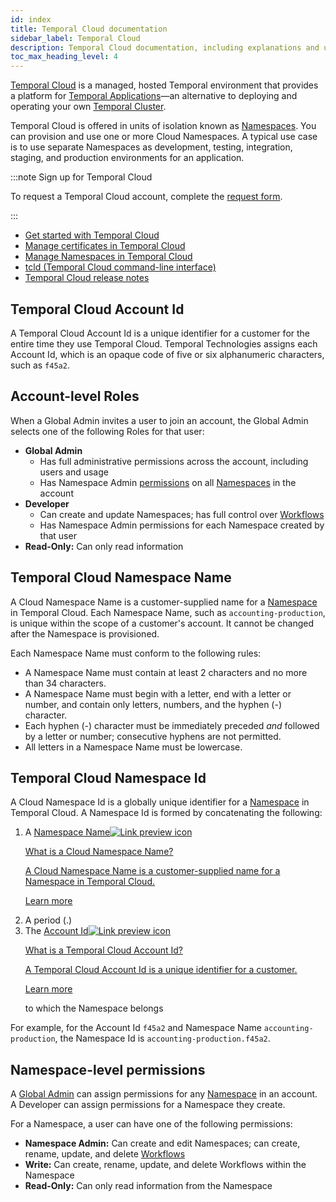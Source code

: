 ```yaml
---
id: index
title: Temporal Cloud documentation
sidebar_label: Temporal Cloud
description: Temporal Cloud documentation, including explanations and usage.
toc_max_heading_level: 4
---
```


<!-- THIS FILE IS GENERATED. DO NOT EDIT THIS FILE DIRECTLY -->

[Temporal Cloud](https://temporal.io/cloud) is a managed, hosted Temporal environment that provides a platform for [Temporal Applications](/temporal/#temporal-application)—an alternative to deploying and operating your own [Temporal Cluster](/clusters).

Temporal Cloud is offered in units of isolation known as [Namespaces](/namespaces). You can provision and use one or more Cloud Namespaces. A typical use case is to use separate Namespaces as development, testing, integration, staging, and production environments for an application.

:::note Sign up for Temporal Cloud

To request a Temporal Cloud account, complete the [request form](https://pages.temporal.io/cloud-request-access).

:::

- [Get started with Temporal Cloud](/cloud/how-to-get-started-with-temporal-cloud)
- [Manage certificates in Temporal Cloud](/cloud/how-to-manage-certificates-in-temporal-cloud)
- [Manage Namespaces in Temporal Cloud](/cloud/how-to-manage-namespaces-in-temporal-cloud)
- [tcld (Temporal Cloud command-line interface)](/cloud/tcld)
- [Temporal Cloud release notes](/cloud/release-notes)

## Temporal Cloud Account Id

A Temporal Cloud Account Id is a unique identifier for a customer for the entire time they use Temporal Cloud.
Temporal Technologies assigns each Account Id, which is an opaque code of five or six alphanumeric characters, such as `f45a2`.

## Account-level Roles

When a Global Admin invites a user to join an account, the Global Admin selects one of the following Roles for that user:

- **Global Admin**
  - Has full administrative permissions across the account, including users and usage
  - Has Namespace Admin [permissions](/cloud/#namespace-level-permissions) on all [Namespaces](/namespaces) in the account
- **Developer**
  - Can create and update Namespaces; has full control over [Workflows](/workflows)
  - Has Namespace Admin permissions for each Namespace created by that user
- **Read-Only:** Can only read information

## Temporal Cloud Namespace Name

A Cloud Namespace Name is a customer-supplied name for a [Namespace](/namespaces) in Temporal Cloud.
Each Namespace Name, such as `accounting-production`, is unique within the scope of a customer's account.
It cannot be changed after the Namespace is provisioned.

Each Namespace Name must conform to the following rules:

- A Namespace Name must contain at least 2 characters and no more than 34 characters.
- A Namespace Name must begin with a letter, end with a letter or number, and contain only letters, numbers, and the hyphen (-) character.
- Each hyphen (-) character must be immediately preceded _and_ followed by a letter or number; consecutive hyphens are not permitted.
- All letters in a Namespace Name must be lowercase.

## Temporal Cloud Namespace Id

A Cloud Namespace Id is a globally unique identifier for a [Namespace](/namespaces) in Temporal Cloud.
A Namespace Id is formed by concatenating the following:

1. A <a class="tdlp" href="#temporal-cloud-namespace-name">Namespace Name<span class="tdlpiw"><img src="/img/link-preview-icon.svg" alt="Link preview icon" /></span><div class="tdlpc"><p class="tdlppt">What is a Cloud Namespace Name?</p><p class="tdlppd">A Cloud Namespace Name is a customer-supplied name for a Namespace in Temporal Cloud.</p><p class="tdlplm"><a class="tdlplma" href="#temporal-cloud-namespace-name">Learn more</a></p></div></a>
1. A period (.)
1. The <a class="tdlp" href="#temporal-cloud-account-id">Account Id<span class="tdlpiw"><img src="/img/link-preview-icon.svg" alt="Link preview icon" /></span><div class="tdlpc"><p class="tdlppt">What is a Temporal Cloud Account Id?</p><p class="tdlppd">A Temporal Cloud Account Id is a unique identifier for a customer.</p><p class="tdlplm"><a class="tdlplma" href="#temporal-cloud-account-id">Learn more</a></p></div></a> to which the Namespace belongs

For example, for the Account Id `f45a2` and Namespace Name `accounting-production`, the Namespace Id is `accounting-production.f45a2`.

## Namespace-level permissions

A [Global Admin](/cloud/#account-level-roles) can assign permissions for any [Namespace](/namespaces) in an account.
A Developer can assign permissions for a Namespace they create.

For a Namespace, a user can have one of the following permissions:

- **Namespace Admin:** Can create and edit Namespaces; can create, rename, update, and delete [Workflows](/workflows)
- **Write:** Can create, rename, update, and delete Workflows within the Namespace
- **Read-Only:** Can only read information from the Namespace
